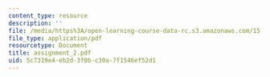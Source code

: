 ```yaml
---
content_type: resource
description: ''
file: /media/https%3A/open-learning-course-data-rc.s3.amazonaws.com/15-822-strategic-marketing-measurement-fall-2002/5c7319e4eb2d3f0bc30a7f1546ef52d1_assignment_2.pdf
file_type: application/pdf
resourcetype: Document
title: assignment_2.pdf
uid: 5c7319e4-eb2d-3f0b-c30a-7f1546ef52d1
---
```

